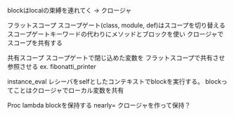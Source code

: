 blockはlocalの束縛を連れてく -> クロージャ

フラットスコープ
スコープゲート(class, module, def)はスコープを切り替える
スコープゲートキーワードの代わりにメソッドとブロックを使い
クロージャでスコープを共有する

共有スコープ
スコープゲートで閉じ込めた変数を
フラットスコープで共有させ
参照させる
ex. fibonatti_printer

instance_eval
レシーバをselfとしたコンテキストでblockを実行する。
blockってことはクロージャでローカル変数を共有


Proc lambda
blockを保持する nearly= クロージャを作って保持？
